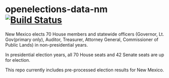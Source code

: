 # openelections-data-nm [![Build Status](https://github.com/openelections/openelections-data-nm/actions/workflows/format_tests.yml/badge.svg?branch=master)](https://github.com/openelections/openelections-data-nm/actions)
New Mexico elects 70 House members and statewide officers (Governor, Lt. Gov(primary only), Auditor, Treasurer, Attorney General, Commissioner of Public Lands) in non-presidential years.

In presidential election years, all 70 House seats and 42 Senate seats are up for election.

This repo currently includes pre-processed election results for New Mexico.
